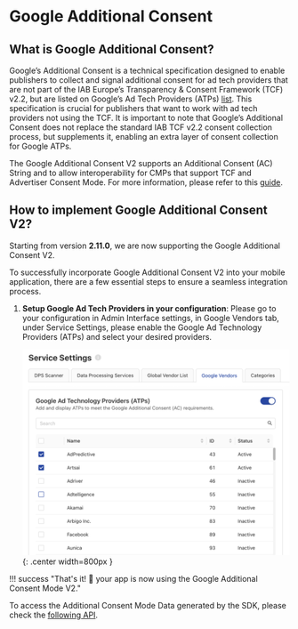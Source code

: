 # Google Additional Consent

## What is Google Additional Consent?

Google’s Additional Consent is a technical specification designed to enable publishers to collect and signal additional consent for ad tech providers that are not part of the IAB Europe’s Transparency & Consent Framework (TCF) v2.2, but are listed on Google’s Ad Tech Providers (ATPs) [list](https://support.google.com/admanager/answer/9012903?sjid=6541888267895389824-EU). This specification is crucial for publishers that want to work with ad tech providers not using the TCF.
It is important to note that Google’s Additional Consent does not replace the standard IAB TCF v2.2 consent collection process, but supplements it, enabling an extra layer of consent collection for Google ATPs.

The Google Additional Consent V2 supports an Additional Consent (AC) String and to allow interoperability for CMPs that support TCF and Advertiser Consent Mode. For more information, please refer to this [guide](https://support.google.com/admanager/answer/9681920?hl=en).

## How to implement Google Additional Consent V2? 

Starting from version **2.11.0**, we are now supporting the Google Additional Consent V2.

To successfully incorporate Google Additional Consent V2 into your mobile application, there are a few essential steps to ensure a seamless integration process.

1. **Setup Google Ad Tech Providers in your configuration**:
    Please go to your configuration in Admin Interface settings, in Google Vendors tab, under Service Settings, please enable the Google Ad Technology Providers (ATPs) and select your desired providers.
       
    ![Enable Google Ad Tech Providers](../../assets/apps/enable-acm-v2.png){: .center width=800px }

!!! success "That's it! 🚀 your app is now using the Google Additional Consent Mode V2."

To access the Additional Consent Mode Data generated by the SDK, please check the [following API](../api/core-api.md#getadditionalconsentmodedata).
